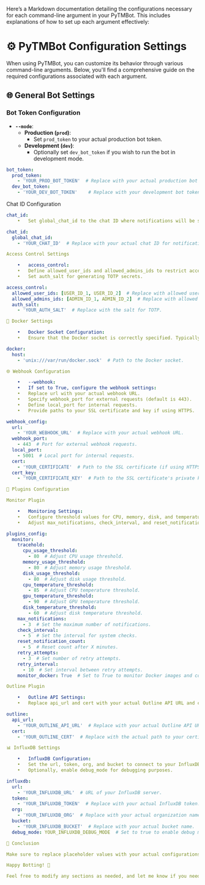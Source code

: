 Here’s a Markdown documentation detailing the configurations necessary for each command-line argument in your PyTMBot. This includes explanations of how to set up each argument effectively:

# ⚙️ PyTMBot Configuration Settings

When using PyTMBot, you can customize its behavior through various command-line arguments. Below, you'll find a comprehensive guide on the required configurations associated with each argument.

## 🌐 General Bot Settings

### Bot Token Configuration
- **`--mode`**: 
  - **Production (`prod`)**: 
    - Set `prod_token` to your actual production bot token.
  - **Development (`dev`)**: 
    - Optionally set `dev_bot_token` if you wish to run the bot in development mode.

```yaml
bot_token:
  prod_token:
    - 'YOUR_PROD_BOT_TOKEN'  # Replace with your actual production bot token.
  dev_bot_token:
    - 'YOUR_DEV_BOT_TOKEN'    # Replace with your development bot token (if needed).
```
Chat ID Configuration

```yaml
chat_id:
	•	Set global_chat_id to the chat ID where notifications will be sent.

chat_id:
  global_chat_id:
    - 'YOUR_CHAT_ID'  # Replace with your actual chat ID for notifications.

Access Control Settings

	•	access_control:
	•	Define allowed_user_ids and allowed_admins_ids to restrict access.
	•	Set auth_salt for generating TOTP secrets.

access_control:
  allowed_user_ids: [USER_ID_1, USER_ID_2]  # Replace with allowed user IDs.
  allowed_admins_ids: [ADMIN_ID_1, ADMIN_ID_2]  # Replace with allowed admin IDs.
  auth_salt:
    - 'YOUR_AUTH_SALT'  # Replace with the salt for TOTP.

🐳 Docker Settings

	•	Docker Socket Configuration:
	•	Ensure that the Docker socket is correctly specified. Typically, it’s set to unix:///var/run/docker.sock.

docker:
  host:
    - 'unix:///var/run/docker.sock'  # Path to the Docker socket.

🌐 Webhook Configuration

	•	--webhook:
	•	If set to True, configure the webhook settings:
	•	Replace url with your actual webhook URL.
	•	Specify webhook_port for external requests (default is 443).
	•	Define local_port for internal requests.
	•	Provide paths to your SSL certificate and key if using HTTPS.

webhook_config:
  url:
    - 'YOUR_WEBHOOK_URL'  # Replace with your actual webhook URL.
  webhook_port:
    - 443  # Port for external webhook requests.
  local_port:
    - 5001  # Local port for internal requests.
  cert:
    - 'YOUR_CERTIFICATE'  # Path to the SSL certificate (if using HTTPS).
  cert_key:
    - 'YOUR_CERTIFICATE_KEY'  # Path to the SSL certificate's private key (if using HTTPS).

🧩 Plugins Configuration

Monitor Plugin

	•	Monitoring Settings:
	•	Configure threshold values for CPU, memory, disk, and temperature.
	•	Adjust max_notifications, check_interval, and reset_notification_count as needed.

plugins_config:
  monitor:
    tracehold:
      cpu_usage_threshold:
        - 80  # Adjust CPU usage threshold.
      memory_usage_threshold:
        - 80  # Adjust memory usage threshold.
      disk_usage_threshold:
        - 80  # Adjust disk usage threshold.
      cpu_temperature_threshold:
        - 85  # Adjust CPU temperature threshold.
      gpu_temperature_threshold:
        - 90  # Adjust GPU temperature threshold.
      disk_temperature_threshold:
        - 60  # Adjust disk temperature threshold.
    max_notifications:
      - 3  # Set the maximum number of notifications.
    check_interval:
      - 5  # Set the interval for system checks.
    reset_notification_count:
      - 5  # Reset count after X minutes.
    retry_attempts:
      - 3  # Set number of retry attempts.
    retry_interval:
      - 10  # Set interval between retry attempts.
    monitor_docker: True  # Set to True to monitor Docker images and containers.

Outline Plugin

	•	Outline API Settings:
	•	Replace api_url and cert with your actual Outline API URL and certificate path.

outline:
  api_url:
    - 'YOUR_OUTLINE_API_URL'  # Replace with your actual Outline API URL.
  cert:
    - 'YOUR_OUTLINE_CERT'  # Replace with the actual path to your certificate.

📊 InfluxDB Settings

	•	InfluxDB Configuration:
	•	Set the url, token, org, and bucket to connect to your InfluxDB instance.
	•	Optionally, enable debug_mode for debugging purposes.

influxdb:
  url:
    - 'YOUR_INFLUXDB_URL'  # URL of your InfluxDB server.
  token:
    - 'YOUR_INFLUXDB_TOKEN'  # Replace with your actual InfluxDB token.
  org:
    - 'YOUR_INFLUXDB_ORG'  # Replace with your actual organization name.
  bucket:
    - 'YOUR_INFLUXDB_BUCKET'  # Replace with your actual bucket name.
  debug_mode: YOUR_INFLUXDB_DEBUG_MODE  # Set to true to enable debug mode.

📜 Conclusion

Make sure to replace placeholder values with your actual configurations to ensure proper functionality. If you have any questions or need assistance, refer to the PyTMBot documentation or reach out for support.

Happy Botting! 🤖

Feel free to modify any sections as needed, and let me know if you need any additional changes or information!